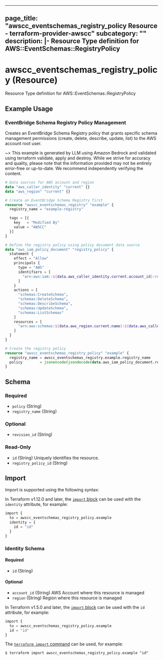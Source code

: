 
---
page_title: "awscc_eventschemas_registry_policy Resource - terraform-provider-awscc"
subcategory: ""
description: |-
  Resource Type definition for AWS::EventSchemas::RegistryPolicy
---

# awscc_eventschemas_registry_policy (Resource)

Resource Type definition for AWS::EventSchemas::RegistryPolicy

## Example Usage

### EventBridge Schema Registry Policy Management

Creates an EventBridge Schema Registry policy that grants specific schema management permissions (create, delete, describe, update, list) to the AWS account root user.

~> This example is generated by LLM using Amazon Bedrock and validated using terraform validate, apply and destroy. While we strive for accuracy and quality, please note that the information provided may not be entirely error-free or up-to-date. We recommend independently verifying the content.

```terraform
# Data sources for AWS account and region
data "aws_caller_identity" "current" {}
data "aws_region" "current" {}

# Create an EventBridge Schema Registry first
resource "awscc_eventschemas_registry" "example" {
  registry_name = "example-registry"

  tags = [{
    key   = "Modified By"
    value = "AWSCC"
  }]
}

# Define the registry policy using policy document data source
data "aws_iam_policy_document" "registry_policy" {
  statement {
    effect = "Allow"
    principals {
      type = "AWS"
      identifiers = [
        "arn:aws:iam::${data.aws_caller_identity.current.account_id}:root"
      ]
    }
    actions = [
      "schemas:CreateSchema",
      "schemas:DeleteSchema",
      "schemas:DescribeSchema",
      "schemas:UpdateSchema",
      "schemas:ListSchemas"
    ]
    resources = [
      "arn:aws:schemas:${data.aws_region.current.name}:${data.aws_caller_identity.current.account_id}:registry/${awscc_eventschemas_registry.example.registry_name}/*"
    ]
  }
}

# Create the registry policy
resource "awscc_eventschemas_registry_policy" "example" {
  registry_name = awscc_eventschemas_registry.example.registry_name
  policy        = jsonencode(jsondecode(data.aws_iam_policy_document.registry_policy.json))
}
```

<!-- schema generated by tfplugindocs -->
## Schema

### Required

- `policy` (String)
- `registry_name` (String)

### Optional

- `revision_id` (String)

### Read-Only

- `id` (String) Uniquely identifies the resource.
- `registry_policy_id` (String)

## Import

Import is supported using the following syntax:

In Terraform v1.12.0 and later, the [`import` block](https://developer.hashicorp.com/terraform/language/import) can be used with the `identity` attribute, for example:

```terraform
import {
  to = awscc_eventschemas_registry_policy.example
  identity = {
    id = "id"
  }
}
```

<!-- schema generated by tfplugindocs -->
### Identity Schema

#### Required

- `id` (String)

#### Optional

- `account_id` (String) AWS Account where this resource is managed
- `region` (String) Region where this resource is managed

In Terraform v1.5.0 and later, the [`import` block](https://developer.hashicorp.com/terraform/language/import) can be used with the `id` attribute, for example:

```terraform
import {
  to = awscc_eventschemas_registry_policy.example
  id = "id"
}
```

The [`terraform import` command](https://developer.hashicorp.com/terraform/cli/commands/import) can be used, for example:

```shell
$ terraform import awscc_eventschemas_registry_policy.example "id"
```

